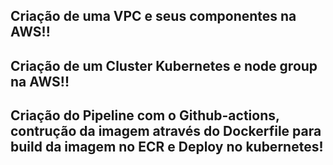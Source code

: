 ## Criação de uma VPC e seus componentes na AWS!!

## Criação de um Cluster Kubernetes e node group na AWS!!

## Criação do Pipeline com o Github-actions, contrução da imagem através do Dockerfile para build da imagem no ECR e Deploy no kubernetes!